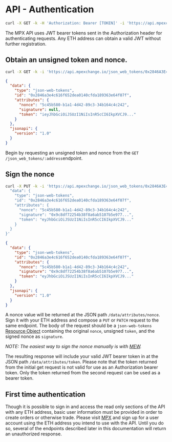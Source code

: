 # API - Authentication

```bash
curl -X GET -k -H 'Authorization: Bearer [TOKEN]' -i 'https://api.mpexchange.io'
```

The MPX API uses JWT bearer tokens sent in the Authorization header for authenticating
requests. Any ETH address can obtain a valid JWT without further registration.

## Obtain an unsigned token and nonce.

```bash
curl -X GET -k -i 'https://api.mpexchange.io/json_web_tokens/0x2846A3E4c616F652DEA0140Cfda189363E64f07f'
```
```json
{
  "data": {
    "type": "json-web-tokens",
    "id": "0x2846a3e4c616f652dea0140cfda189363e64f07f",
    "attributes": {
      "nonce": "5c45b580-b1a1-4d42-89c3-34b164c4c242",
      "signature": null,
      "token": "ieyJhbGciOiJSUzI1NiIsInR5cCI6IkpXVCJ9..."
    }
  },
  "jsonapi": {
    "version": "1.0"
  }
}
```

Begin by requesting an unsigned token and nonce from the `GET /json_web_tokens/:address`endpoint.

## Sign the nonce

```bash
curl -X PUT -k -i 'https://api.mpexchange.io/json_web_tokens/0x2846A3E4c616F652DEA0140Cfda189363E64f07f' --data '{
  "data": {
    "type": "json-web-tokens",
    "id": "0x2846a3e4c616f652dea0140cfda189363e64f07f",
    "attributes": {
      "nonce": "5c45b580-b1a1-4d42-89c3-34b164c4c242",
      "signature": "0x9c8df72254b38f8a6ab5107b5e977...",
      "token": "eyJhbGciOiJSUzI1NiIsInR5cCI6IkpXVCJ9..."
    }
  }
}'
```

```json
{
  "data": {
    "type": "json-web-tokens",
    "id": "0x2846a3e4c616f652dea0140cfda189363e64f07f",
    "attributes": {
      "nonce": "5c45b580-b1a1-4d42-89c3-34b164c4c242",
      "signature": "0x9c8df72254b38f8a6ab5107b5e977...",
      "token": "eyJhbGciOiJSUzI1NiIsInR5cCI6IkpXVCJ9..."
    }
  },
  "jsonapi": {
    "version": "1.0"
  }
}
```

A nonce value will be returned at the JSON path `/data/attributes/nonce`. Sign it with your ETH
address and compose a `PUT` or `PATCH` request to the same endpoint. The body of the request
should be a `json-web-tokens` [Resource·Object](https://jsonapi.org/format/1.0/#document-resource-objects)
containing the original `nonce`, unsigned `token`, and the signed nonce as `signature`.

_NOTE: The easiest way to sign the nonce manually is with [MEW](https://www.myetherwallet.com)._

The resulting response will include your valid JWT bearer token in at the JSON path
`/data/attributes/token`. Please note that the token returned from the initial get request is not
valid for use as an Authorization bearer token. Only the token returned from the second request can
be used as a bearer token.

## First time authentication

Though it is possible to sign in and access the read only sections of the API with any ETH address,
basic user information must be provided in order to create orders or otherwise trade. Please visit
[MPX](https://mpexchange.io) and sign up for a user account using the ETH
address you intend to use with the API. Until you do so, several of the endpoints described later
in this documentation will return an unauthorized response.
